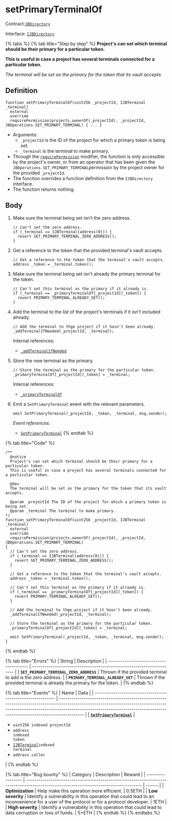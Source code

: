 # setPrimaryTerminalOf

Contract:[`JBDirectory`](../)​‌

Interface: [`IJBDirectory`](../../../interfaces/ijbdirectory.md)

{% tabs %}
{% tab title="Step by step" %}
**Project's can set which terminal should be their primary for a particular token.**

**This is useful in case a project has several terminals connected for a particular token.**

_The terminal will be set as the primary for the token that its vault accepts._

## Definition

```solidity
function setPrimaryTerminalOf(uint256 _projectId, IJBTerminal _terminal)
  external
  override
  requirePermission(projects.ownerOf(_projectId), _projectId, JBOperations.SET_PRIMARY_TERMINAL) { ... }
```

* Arguments:
  * `_projectId` is the ID of the project for which a primary token is being set.
  * `_terminal` is the terminal to make primary.
* Through the [`requirePermission`](../../or-abstract/jboperatable/modifiers/requirepermission.md) modifier, the function is only accessible by the project's owner, or from an operator that has been given the `JBOperations.SET_PRIMARY_TERMINAL`permission by the project owner for the provided `_projectId`.
* The function overrides a function definition from the `IJBDirectory` interface.
* The function returns nothing.

## Body

1.  Make sure the terminal being set isn't the zero address.

    ```solidity
    // Can't set the zero address.
    if (_terminal == IJBTerminal(address(0))) {
      revert SET_PRIMARY_TERMINAL_ZERO_ADDRESS();
    }
    ```
2.  Get a reference to the token that the provided terminal's vault accepts.

    ```solidity
    // Get a reference to the token that the terminal's vault accepts.
    address _token = _terminal.token();
    ```
3.  Make sure the terminal being set isn't already the primary terminal for the token.

    ```solidity
    // Can't set this terminal as the primary if it already is.
    if (_terminal == _primaryTerminalOf[_projectId][_token]) {
      revert PRIMARY_TERMINAL_ALREADY_SET();
    }
    ```
4.  Add the terminal to the list of the project's terminals if it isn't included already.

    ```solidity
    // Add the terminal to thge project if it hasn't been already.
    _addTerminalIfNeeded(_projectId, _terminal);
    ```

    Internal references:

    * [`_addTerminalIfNeeded`](\_addTerminalIfNeeded.md)
5.  Store the new terminal as the primary.

    ```solidity
    // Store the terminal as the primary for the particular token.
    _primaryTerminalOf[_projectId][_token] = _terminal;
    ```

    Internal references:

    * [`_primaryTerminalOf`](../read/primaryTerminalOf.md)
6.  Emit a `SetPrimaryTerminal` event with the relevant parameters.

    ```solidity
    emit SetPrimaryTerminal(_projectId, _token, _terminal, msg.sender);
    ```

    _Event references:_

    * [`SetPrimaryTerminal`](../events/setprimaryterminalmd/)
{% endtab %}

{% tab title="Code" %}
```solidity
/** 
  @notice
  Project's can set which terminal should be their primary for a particular token.
  This is useful in case a project has several terminals connected for a particular token.

  @dev
  The terminal will be set as the primary for the token that its vault accepts. 

  @param _projectId The ID of the project for which a primary token is being set.
  @param _terminal The terminal to make primary.
*/
function setPrimaryTerminalOf(uint256 _projectId, IJBTerminal _terminal)
  external
  override
  requirePermission(projects.ownerOf(_projectId), _projectId, JBOperations.SET_PRIMARY_TERMINAL)
{
  // Can't set the zero address.
  if (_terminal == IJBTerminal(address(0))) {
    revert SET_PRIMARY_TERMINAL_ZERO_ADDRESS();
  }

  // Get a reference to the token that the terminal's vault accepts.
  address _token = _terminal.token();

  // Can't set this terminal as the primary if it already is.
  if (_terminal == _primaryTerminalOf[_projectId][_token]) {
    revert PRIMARY_TERMINAL_ALREADY_SET();
  }

  // Add the terminal to thge project if it hasn't been already.
  _addTerminalIfNeeded(_projectId, _terminal);

  // Store the terminal as the primary for the particular token.
  _primaryTerminalOf[_projectId][_token] = _terminal;

  emit SetPrimaryTerminal(_projectId, _token, _terminal, msg.sender);
}
```
{% endtab %}

{% tab title="Errors" %}
| String                                  | Description                                                           |
| --------------------------------------- | --------------------------------------------------------------------- |
| **`SET_PRIMARY_TERMINAL_ZERO_ADDRESS`** | Thrown if the provided terminal to add is the zero address.           |
| **`PRIMARY_TERMINAL_ALREADY_SET`**      | Thrown if the provided terminal is already the primary for the token. |
{% endtab %}

{% tab title="Events" %}
| Name                                                        | Data                                                                                                                                                                                                                                                   |
| ----------------------------------------------------------- | ------------------------------------------------------------------------------------------------------------------------------------------------------------------------------------------------------------------------------------------------------ |
| [**`SetPrimaryTerminal`**](../events/setprimaryterminal.md) | <ul><li><code>uint256 indexed projectId</code></li><li><code>address indexed token</code></li><li><a href="../../../interfaces/ijbterminal.md"><code>IJBTerminal</code></a><code>indexed terminal</code></li><li><code>address caller</code></li></ul> |
{% endtab %}

{% tab title="Bug bounty" %}
| Category          | Description                                                                                                                            | Reward |
| ----------------- | -------------------------------------------------------------------------------------------------------------------------------------- | ------ |
| **Optimization**  | Help make this operation more efficient.                                                                                               | 0.5ETH |
| **Low severity**  | Identify a vulnerability in this operation that could lead to an inconvenience for a user of the protocol or for a protocol developer. | 1ETH   |
| **High severity** | Identify a vulnerability in this operation that could lead to data corruption or loss of funds.                                        | 5+ETH  |
{% endtab %}
{% endtabs %}

